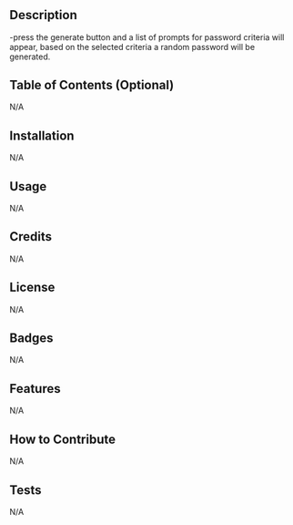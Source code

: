 # <project3passgen>

## Description

-press the generate button and a list of prompts for password criteria will appear, based on the selected criteria a random password will be generated.

## Table of Contents (Optional)
N/A

## Installation

N/A

## Usage

N/A

## Credits

N/A

## License

N/A

## Badges

  N/A

## Features

N/A

## How to Contribute

N/A

## Tests

N/A
